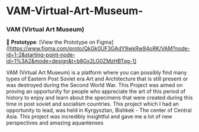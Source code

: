 # VAM-Virtual-Art-Museum-
### VAM (Virtual Art Museum)

🔗 **Prototype**: [View the Prototype on Figma]([https://www.figma.com/proto/QkGk0UF3GAdY9wkRw94oRK/VAM?node-id=1-2&starting-point-node-id=1%3A2&mode=design&t=b8Gx2LG0ZMzHBTqg-1]

VAM (Virtual Art Museum) is a platform where you can possibly find many types of Eastern Post Soviet era Art and Architecture that is still present or was destroyed during the Second World War. This Project was aimed on proving an opportunity for people who appreciate the art of this period of history to enjoy and learn about the specimens that were created during this time in post soviet and socialism countries.
This project which I had an opportunity to lead, was held in Kyrgysztan, Bishkek - The center of Central Asia. This project was incredibly insightful and gave me a lot of new perspectives and amazing aquantenses
